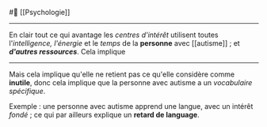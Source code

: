#🌱 [[Psychologie]]

---
En clair tout ce qui avantage les *centres d'intérêt* utilisent toutes l'*intelligence, l'énergie* et le *temps* de la **personne** avec [[autisme]] ; et ***d'autres ressources***. Cela implique 

---
Mais cela implique qu'elle ne retient pas ce qu'elle considère comme **inutile**, donc cela implique que la personne avec autisme a un *vocabulaire* *spécifique*. 

Exemple : une personne avec autisme apprend une langue, avec un intérêt *fondé* ; ce qui par ailleurs explique un **retard de language**.